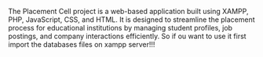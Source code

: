 The Placement Cell project is a web-based application built using XAMPP, PHP, JavaScript, CSS, and HTML. It is designed to streamline the placement process for educational institutions by managing student profiles, job postings, and company interactions efficiently. So if ou want to use it first import the databases files on xampp server!!!
